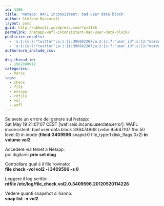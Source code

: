 ```yaml
---
id: 1186
title: 'Netapp: WAFL inconsistent: bad user data block'
author: Stefano Marzorati
layout: post
guid: http://ubbunti.wordpress.com/?p=1186
permalink: /netapp-wafl-inconsistent-bad-user-data-block/
publicize_results:
  - 'a:1:{s:7:"twitter";a:1:{i:396682267;a:2:{s:7:"user_id";s:13:"marzorati_ste";s:7:"post_id";s:18:"204508625014767617";}}}'
  - 'a:1:{s:7:"twitter";a:1:{i:396682267;a:2:{s:7:"user_id";s:13:"marzorati_ste";s:7:"post_id";s:18:"204508625014767617";}}}'
authorsure_include_css:
  - 
dsq_thread_id:
  - 1962098912
categories:
  - Varie
tags:
  - check
  - file
  - netapp
  - rdfile
  - vol
  - wafl
---
```

Se avete un errore del genere sul Netapp:  
Sat May 19 21:07:07 CEST [wafl.raid.incons.userdata:error]: WAFL inconsistent: bad user data block 336474968 (vvbn:95647107 fbn:50 level:0) in inode (**fileid:3409596** snapid:0 file\_type:1 disk\_flags:0x2) **in volume vol2**.

Accedere via telnet a Netapp:  
poi digitare: **priv set diag**

Controllare qual è il file rovinato:  
**file check -vol vol2 -i 3409596 -s 0**

Leggere il log scritto:  
**rdfile /etc/log/file_check.vol2.0.3409596.20120520114228**

Vedere quanti snapshot si hanno:  
**snap list -n vol2**